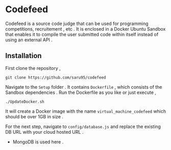 # Codefeed

Codefeed is a source code judge that can be used for programming competitions, recruitement , etc .
It is enclosed in a Docker Ubuntu Sandbox that enables it to compile the user submitted code within itself instead
of using an external API .

## Installation 
 First clone the repository ,
 ```
 git clone https://github.com/saru95/codefeed
 ```
 Navigate to the `Setup` folder . It contains `Dockerfile` , which consists of the Sandbox dependencies . Run the Dockerfile 
 as you like or just execute ,
 ```
 ./UpdateDocker.sh
 ```
 It will create a Docker image with the name `virtual_machine_codefeed` which should be over 1GB in size .
 
 For the next step, navigate to `config/database.js` and replace the existing DB URL with your cloud hosted URL . 
* MongoDB is used here . 

